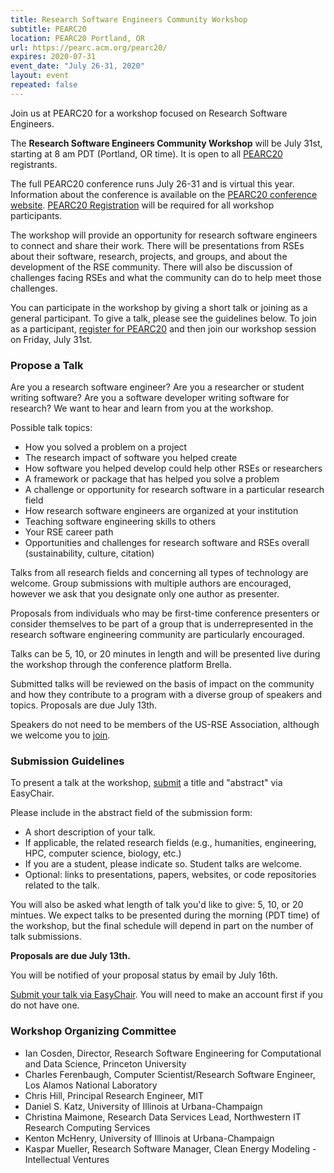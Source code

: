 ```yaml
---
title: Research Software Engineers Community Workshop
subtitle: PEARC20
location: PEARC20 Portland, OR
url: https://pearc.acm.org/pearc20/
expires: 2020-07-31
event_date: "July 26-31, 2020"
layout: event
repeated: false
---
```



Join us at PEARC20 for a workshop focused on Research Software Engineers.  

The **Research Software Engineers Community Workshop** will be July 31st, starting at 8 am PDT (Portland, OR time).  It is open to all [PEARC20](https://pearc.acm.org/pearc20/) registrants.  

The full PEARC20 conference runs July 26-31 and is virtual this year.  Information about the conference is available on the [PEARC20
conference website](https://pearc.acm.org/pearc20/).  [PEARC20 Registration](http://www.cvent.com/events/practice-and-experience-in-advanced-research-computing-2020-pearc-/event-summary-e4cda8bfe4c545b7bb3e458e13a128c2.aspx) will be required for all workshop participants.

The workshop will provide an opportunity for
research software engineers to connect and share their work.  There will be
presentations from RSEs about their software, research, projects, and groups, and about
the development of the RSE community.  There will also be discussion of challenges facing RSEs and what the community can do to help meet those challenges.

You can participate in the workshop by giving a short talk or joining as a general participant.  To give a talk, please see the guidelines below.  To join as a participant, [register for PEARC20](http://www.cvent.com/events/practice-and-experience-in-advanced-research-computing-2020-pearc-/event-summary-e4cda8bfe4c545b7bb3e458e13a128c2.aspx) and then join our workshop session on Friday, July 31st.

### Propose a Talk

Are you a research software engineer?  Are you a researcher or student writing software?  Are you a software developer writing software for research?  We want to hear and learn from you at the workshop.

Possible talk topics:

* How you solved a problem on a project
* The research impact of software you helped create
* How software you helped develop could help other RSEs or researchers
* A framework or package that has helped you solve a problem
* A challenge or opportunity for research software in a particular research field
* How research software engineers are organized at your institution
* Teaching software engineering skills to others
* Your RSE career path
* Opportunities and challenges for research software and RSEs overall (sustainability, culture, citation)

Talks from all research fields and concerning all types of technology are welcome. Group submissions with multiple authors are encouraged, however we ask that you designate only one author as presenter.  

Proposals from individuals who may be first-time conference presenters or consider themselves to be part of a group that is underrepresented in the research software engineering community are particularly encouraged.  

Talks can be 5, 10, or 20 minutes in length and will be presented live during the workshop through the conference platform Brella.  

Submitted talks will be reviewed on the basis of impact on the community and how they contribute to a program with a diverse group of speakers and topics.  Proposals are due July 13th.

Speakers do not need to be members of the US-RSE Association, although we welcome you to [join](https://us-rse.org/join/).

### Submission Guidelines

To present a talk at the workshop, [submit](https://easychair.org/conferences/?conf=pearc20rse) a title and "abstract" via EasyChair.

Please include in the abstract field of the submission form:

* A short description of your talk.
* If applicable, the related research fields (e.g., humanities, engineering, HPC, computer science, biology, etc.)
* If you are a student, please indicate so.  Student talks are welcome.
* Optional: links to presentations, papers, websites, or code repositories related to the talk.

You will also be asked what length of talk you'd like to give: 5, 10, or 20 mintues.  We expect talks to be presented during the morning (PDT time) of the workshop, but the final schedule will depend in part on the number of talk submissions.

**Proposals are due July 13th.**  

You will be notified of your proposal status by email by July 16th.

[Submit your talk via EasyChair](https://easychair.org/conferences/?conf=pearc20rse).  You will need to make an account first if you do not have one.


### Workshop Organizing Committee

* Ian Cosden, Director, Research Software Engineering for Computational and Data Science, Princeton University
* Charles Ferenbaugh, Computer Scientist/Research Software Engineer, Los Alamos National Laboratory
* Chris Hill, Principal Research Engineer, MIT
* Daniel S. Katz, University of Illinois at Urbana-Champaign
* Christina Maimone, Research Data Services Lead, Northwestern IT Research Computing Services
* Kenton McHenry, University of Illinois at Urbana-Champaign
* Kaspar Mueller,  Research Software Manager, Clean Energy Modeling - Intellectual Ventures
